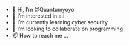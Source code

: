 - 👋 Hi, I’m @Quantumyoyo
- 👀 I’m interested in a.i.
- 🌱 I’m currently learning cyber security
- 💞️ I’m looking to collaborate on programming
- 📫 How to reach me ...

<!---
Quantumyoyo/Quantumyoyo is a ✨ special ✨ repository because its `README.md` (this file) appears on your GitHub profile.
You can click the Preview link to take a look at your changes.
--->
